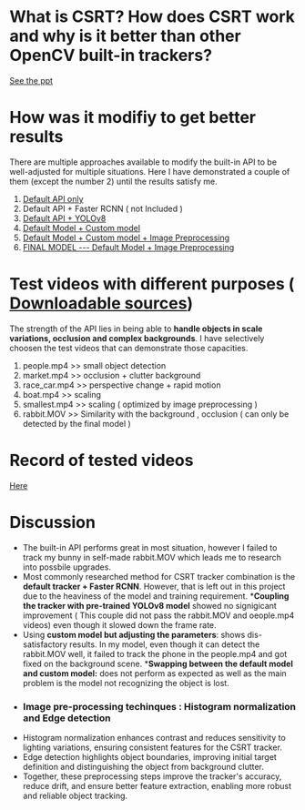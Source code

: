 # What is CSRT? How does CSRT work and why is it better than other OpenCV built-in trackers?
[See the ppt](https://github.com/chaw-thiri/object_tracking_using_csrt_tracker/blob/main/CSRT_tracker.pptx)
# How was it modifiy to get better results
There are multiple approaches available to modify the built-in API to be well-adjusted for multiple situations. Here I have demonstrated a couple of them (except the number 2) until the results satisfy me.
1) [Default API only](https://github.com/chaw-thiri/object_tracking_using_csrt_tracker/blob/main/other_attempts/api_only.py)
2) Default API + Faster RCNN ( not Included ) 
3) [Default API + YOLOv8](https://github.com/chaw-thiri/object_tracking_using_csrt_tracker/blob/main/other_attempts/api_yolo.py)
4) [Default Model + Custom model](https://github.com/chaw-thiri/object_tracking_using_csrt_tracker/blob/main/other_attempts/api_%26_custom_model.py)
5) [Default Model + Custom model + Image Preprocessing](https://github.com/chaw-thiri/object_tracking_using_csrt_tracker/blob/main/other_attempts/defaultAPI_customModel_preprocessing.py)
6) [FINAL MODEL --- Default Model + Image Preprocessing](https://github.com/chaw-thiri/object_tracking_using_csrt_tracker/blob/main/main.py)
# Test videos with different purposes ( [Downloadable sources](https://drive.google.com/drive/folders/1VKnjS3lqOyAvjof0VGzyystAsdQhkN6K?usp=sharing)) 
The strength of the API lies in being able to **handle objects in scale variations, occlusion and complex backgrounds**. I have selectively choosen the test videos that can demonstrate those capacities.  

1) people.mp4 >> small object detection
2) market.mp4 >> occlusion + clutter background
3) race_car.mp4 >> perspective change + rapid motion
4) boat.mp4 >> scaling
5) smallest.mp4 >> scaling ( optimized by image preprocessing )
6) rabbit.MOV >> Similarity with the background , occlusion ( can only be detected by the final model )
# Record of tested videos 
[Here](https://drive.google.com/drive/folders/1COT3M-OI-PS3Zf5FcWdbmOr3M1sBh-cD?usp=sharing) 

# Discussion 
* The built-in API performs great in most situation, however I failed to track my bunny in self-made rabbit.MOV which leads me to research into possbile upgrades.   
* Most commonly researched method for CSRT tracker combination is the **default tracker + Faster RCNN**. However, that is left out in this project due to the heaviness of the model and training requirement.
***Coupling the tracker with pre-trained YOLOv8 model** showed no signigicant improvement ( This couple did not pass the rabbit.MOV and oeople.mp4 videos) even though it slowed down the frame rate.
* Using **custom model but adjusting the parameters**: shows dis-satisfactory results. In my model, even though it can detect the rabbit.MOV well, it failed to track the phone in the people.mp4 and got fixed on the background scene.
***Swapping between the default model and custom model:** does not perform as expected as well as the main problem is the model not recognizing the object is lost.
* ### Image pre-processing techinques : Histogram normalization and Edge detection
* Histogram normalization enhances contrast and reduces sensitivity to lighting variations, ensuring consistent features for the CSRT tracker.
* Edge detection highlights object boundaries, improving initial target definition and distinguishing the object from background clutter.
* Together, these preprocessing steps improve the tracker's accuracy, reduce drift, and ensure better feature extraction, enabling more robust and reliable object tracking.

